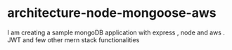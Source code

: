# architecture-node-mongoose-aws

I am creating a sample mongoDB application
with express , node and aws . JWT and few other mern stack functionalities
